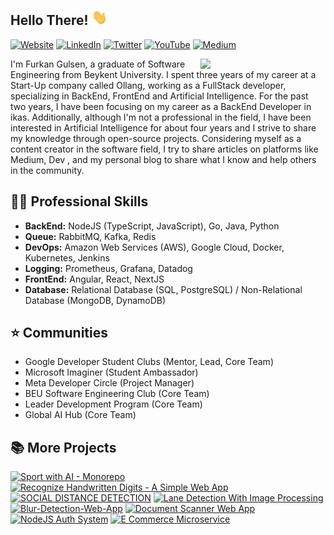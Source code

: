 <h2> Hello There! <img src="https://raw.githubusercontent.com/ABSphreak/ABSphreak/master/gifs/Hi.gif" height="25px"></h2>

[
![Website](https://img.shields.io/badge/Website-CC5500?style=for-the-badge&logo=&logoColor=white)](http://furkangulsen.com/) [ ![LinkedIn](https://img.shields.io/badge/LinkedIn-4682B4?style=for-the-badge&logo=linkedin&logoColor=white)](https://www.linkedin.com/in/muhammed-furkan-gulsen) [![Twitter](https://img.shields.io/badge/Twitter-1E90FF?style=for-the-badge&logo=twitter&logoColor=white)](https://twitter.com/furkangulsenn) [![YouTube](https://img.shields.io/badge/YouTube-B22222?style=for-the-badge&logo=youtube&logoColor=white)](https://www.youtube.com/c/FurkanGulsen) [![Medium](https://img.shields.io/badge/Medium-555555?style=for-the-badge&logo=medium&logoColor=white)](https://medium.com/@furkangulsen)

<img align="right" src="https://camo.githubusercontent.com/97d0c0c4209208d8ec9573c7e213e05872a9f59b703868647b559b77af601cc6/68747470733a2f2f692e70696e696d672e636f6d2f6f726967696e616c732f65382f66342f35332f65386634353334363961336563393765636433353464663436356437333931332e676966" width='200'/> 

I'm Furkan Gulsen, a graduate of Software Engineering from Beykent University. I spent three years of my career at a Start-Up company called Ollang, working as a FullStack developer, specializing in BackEnd, FrontEnd and Artificial Intelligence. For the past two years, I have been focusing on my career as a BackEnd Developer in ikas. Additionally, although I'm not a professional in the field, I have been interested in Artificial Intelligence for about four years and I strive to share my knowledge through open-source projects. Considering myself as a content creator in the software field, I try to share articles on platforms like Medium, Dev , and my personal blog to share what I know and help others in the community.

## 👨‍💻 Professional Skills

-  **BackEnd:**  NodeJS (TypeScript, JavaScript), Go, Java, Python 
-  **Queue:**  RabbitMQ, Kafka, Redis
-  **DevOps:**  Amazon Web Services (AWS), Google Cloud, Docker, Kubernetes, Jenkins
-  **Logging:**  Prometheus, Grafana, Datadog
-  **FrontEnd:**  Angular, React, NextJS
-  **Database:** Relational Database (SQL, PostgreSQL) / Non-Relational Database (MongoDB, DynamoDB)

## ⭐️ Communities 

- Google Developer Student Clubs (Mentor, Lead, Core Team)
- Microsoft Imaginer (Student Ambassador)
- Meta Developer Circle (Project Manager)
- BEU Software Engineering Club (Core Team)
- Leader Development Program (Core Team)
- Global AI Hub (Core Team)


## 📚 More Projects

[![Sport with AI - Monorepo](https://github-readme-stats.vercel.app/api/pin/?username=Furkan-Gulsen&repo=sport-with-ai-monorepo&theme=dark)](https://github.com/Furkan-Gulsen/sport-with-ai-monorepo)
[![Recognize Handwritten Digits - A Simple Web App](https://github-readme-stats.vercel.app/api/pin/?username=Furkan-Gulsen&repo=Recognize-Handwritten-Digits&theme=dark)](https://github.com/Furkan-Gulsen/Recognize-Handwritten-Digits)
[![SOCIAL DISTANCE DETECTION](https://github-readme-stats.vercel.app/api/pin/?username=Furkan-Gulsen&repo=social-distance-detection&theme=dark)](https://github.com/Furkan-Gulsen/social-distance-detection)
[![Lane Detection With Image Processing](https://github-readme-stats.vercel.app/api/pin/?username=Furkan-Gulsen&repo=Lane-Detection-With-Image-Processing&theme=dark)](https://github.com/Furkan-Gulsen/Lane-Detection-With-Image-Processing)
[![Blur-Detection-Web-App](https://github-readme-stats.vercel.app/api/pin/?username=Furkan-Gulsen&repo=Blur-Detection-Web-App&theme=dark)](https://github.com/Furkan-Gulsen/Blur-Detection-Web-App)
[![Document Scanner Web App](https://github-readme-stats.vercel.app/api/pin/?username=Furkan-Gulsen&repo=Document-Scanner-Web-App&theme=dark)](https://github.com/Furkan-Gulsen/Document-Scanner-Web-App)
[![NodeJS Auth System](https://github-readme-stats.vercel.app/api/pin/?username=Furkan-Gulsen&repo=nodejs-auth-system&theme=dark)](https://github.com/Furkan-Gulsen/nodejs-auth-system)
[![E Commerce Microservice](https://github-readme-stats.vercel.app/api/pin/?username=Furkan-Gulsen&repo=e_commerce_microservice&theme=dark)](https://github.com/Furkan-Gulsen/e_commerce_microservice)
